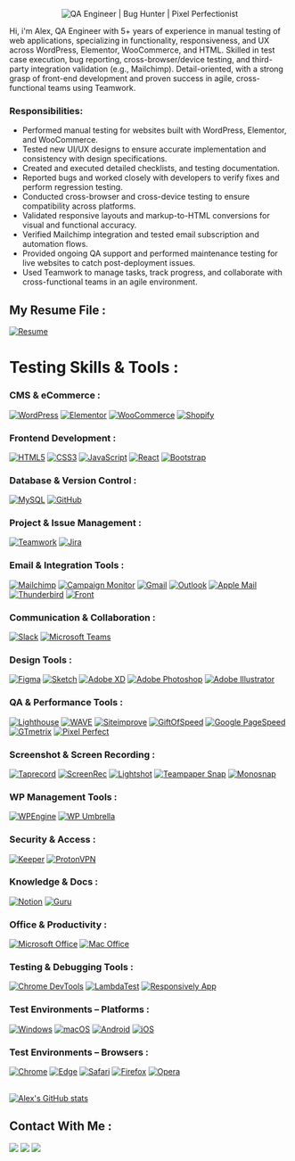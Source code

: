 <p align="center">
  <img src="https://iili.io/3Qtf1Hu.gif" alt="QA Engineer | Bug Hunter | Pixel Perfectionist" />
</p>

Hi, i'm Alex, QA Engineer with 5+ years of experience in manual testing of web applications, specializing in functionality, responsiveness, and UX across WordPress, Elementor, WooCommerce, and HTML. Skilled in test case execution, bug reporting, cross-browser/device testing, and third-party integration validation (e.g., Mailchimp). Detail-oriented, with a strong grasp of front-end development and proven success in agile, cross-functional teams using Teamwork.

### Responsibilities:
 <ul>
  <li> Performed manual testing for websites built with WordPress, Elementor, and WooCommerce.</li>
  <li> Tested new UI/UX designs to ensure accurate implementation and consistency with design specifications.</li>
  <li> Created and executed detailed checklists, and testing documentation.</li>
  <li> Reported bugs and worked closely with developers to verify fixes and perform regression testing.</li>
  <li> Conducted cross-browser and cross-device testing to ensure compatibility across platforms.</li>
  <li> Validated responsive layouts and markup-to-HTML conversions for visual and functional accuracy.</li>
  <li> Verified Mailchimp integration and tested email subscription and automation flows.</li>
  <li> Provided ongoing QA support and performed maintenance testing for live websites to catch post-deployment issues.</li>
  <li> Used Teamwork to manage tasks, track progress, and collaborate with cross-functional teams in an agile environment.</li>
</ul>

## My Resume File :
[![Resume](https://img.icons8.com/?size=100&id=Lg8n3Qwr21ix&format=png&color=000000)](https://github.com/AlexKuchkov/Resume/blob/5a76f7b0f27e6425007a2cb1e7fb2586342d4035/AKResume.pdf)

# Testing Skills & Tools :
### CMS & eCommerce :
[![WordPress](https://img.shields.io/badge/WordPress-21759B?style=for-the-badge&logo=wordpress&logoColor=white)](https://wordpress.org)
[![Elementor](https://img.shields.io/badge/Elementor-92003B?style=for-the-badge&logo=elementor&logoColor=white)](https://elementor.com)
[![WooCommerce](https://img.shields.io/badge/WooCommerce-96588a?style=for-the-badge&logo=woocommerce&logoColor=white)](https://woocommerce.com)
[![Shopify](https://img.shields.io/badge/Shopify-7AB55C?style=for-the-badge&logo=shopify&logoColor=white)](https://shopify.com)

### Frontend Development :
[![HTML5](https://img.shields.io/badge/HTML5-e34f26?style=for-the-badge&logo=html5&logoColor=white)](https://developer.mozilla.org/en-US/docs/Web/Guide/HTML/HTML5)
[![CSS3](https://img.shields.io/badge/CSS3-1572B6?style=for-the-badge&logo=css3&logoColor=white)](https://developer.mozilla.org/en-US/docs/Web/CSS)
[![JavaScript](https://img.shields.io/badge/JavaScript-F7DF1E?style=for-the-badge&logo=javascript&logoColor=black)](https://developer.mozilla.org/en-US/docs/Web/JavaScript)
[![React](https://img.shields.io/badge/React-61DAFB?style=for-the-badge&logo=react&logoColor=black)](https://reactjs.org)
[![Bootstrap](https://img.shields.io/badge/Bootstrap-7952B3?style=for-the-badge&logo=bootstrap&logoColor=white)](https://getbootstrap.com)

### Database & Version Control :
[![MySQL](https://img.shields.io/badge/MySQL-4479A1?style=for-the-badge&logo=mysql&logoColor=white)](https://www.mysql.com)
[![GitHub](https://img.shields.io/badge/GitHub-181717?style=for-the-badge&logo=github&logoColor=white)](https://github.com)

### Project & Issue Management :
[![Teamwork](https://img.shields.io/badge/Teamwork-000000?style=for-the-badge&logo=teamwork&logoColor=white)](https://www.teamwork.com)
[![Jira](https://img.shields.io/badge/Jira-0052CC?style=for-the-badge&logo=jira&logoColor=white)](https://www.atlassian.com/software/jira)

### Email & Integration Tools :
[![Mailchimp](https://img.shields.io/badge/Mailchimp-FFE01B?style=for-the-badge&logo=mailchimp&logoColor=black)](https://mailchimp.com)
[![Campaign Monitor](https://img.shields.io/badge/Campaign%20Monitor-509CF6?style=for-the-badge&logo=campaignmonitor&logoColor=white)](https://www.campaignmonitor.com)
[![Gmail](https://img.shields.io/badge/Gmail-EA4335?style=for-the-badge&logo=gmail&logoColor=white)](https://mail.google.com)
[![Outlook](https://img.shields.io/badge/Outlook-0072C6?style=for-the-badge&logo=microsoftoutlook&logoColor=white)](https://outlook.live.com)
[![Apple Mail](https://img.shields.io/badge/Mac%20Mail-333333?style=for-the-badge&logo=apple&logoColor=white)](https://www.apple.com/mail/)
[![Thunderbird](https://img.shields.io/badge/Thunderbird-0A84FF?style=for-the-badge&logo=thunderbird&logoColor=white)](https://www.thunderbird.net)
[![Front](https://img.shields.io/badge/Front-FF6F61?style=for-the-badge)](https://front.com)

### Communication & Collaboration :
[![Slack](https://img.shields.io/badge/Slack-4A154B?style=for-the-badge&logo=slack&logoColor=white)](https://slack.com)
[![Microsoft Teams](https://img.shields.io/badge/Microsoft%20Teams-6264A7?style=for-the-badge&logo=microsoftteams&logoColor=white)](https://www.microsoft.com/en/microsoft-teams)

### Design Tools :
[![Figma](https://img.shields.io/badge/Figma-F24E1E?style=for-the-badge&logo=figma&logoColor=white)](https://figma.com)
[![Sketch](https://img.shields.io/badge/Sketch-F7B500?style=for-the-badge&logo=sketch&logoColor=black)](https://www.sketch.com/)
[![Adobe XD](https://img.shields.io/badge/Adobe%20XD-FF61F6?style=for-the-badge&logo=adobexd&logoColor=white)](https://www.adobe.com/products/xd.html)
[![Adobe Photoshop](https://img.shields.io/badge/Photoshop-31A8FF?style=for-the-badge&logo=adobephotoshop&logoColor=white)](https://www.adobe.com/products/photoshop.html)
[![Adobe Illustrator](https://img.shields.io/badge/Illustrator-FF9A00?style=for-the-badge&logo=adobeillustrator&logoColor=white)](https://www.adobe.com/products/illustrator.html)

### QA & Performance Tools :
[![Lighthouse](https://img.shields.io/badge/Lighthouse-F44B21?style=for-the-badge&logo=lighthouse&logoColor=white)](https://developers.google.com/web/tools/lighthouse)
[![WAVE](https://img.shields.io/badge/WAVE%20Accessibility-5C2D91?style=for-the-badge)](https://wave.webaim.org/)
[![Siteimprove](https://img.shields.io/badge/Siteimprove-0B6ABF?style=for-the-badge)](https://siteimprove.com)
[![GiftOfSpeed](https://img.shields.io/badge/GiftOfSpeed-009688?style=for-the-badge)](https://www.giftofspeed.com)
[![Google PageSpeed](https://img.shields.io/badge/PageSpeed-4285F4?style=for-the-badge&logo=google&logoColor=white)](https://pagespeed.web.dev)
[![GTmetrix](https://img.shields.io/badge/GTmetrix-0080FF?style=for-the-badge)](https://gtmetrix.com)
[![Pixel Perfect](https://img.shields.io/badge/Pixel%20Perfect-F28D35?style=for-the-badge)](https://addons.mozilla.org/en-US/firefox/addon/pixel-perfect/)

### Screenshot & Screen Recording :
[![Taprecord](https://img.shields.io/badge/Taprecord-FF5E5E?style=for-the-badge)](https://www.taprecord.com)
[![ScreenRec](https://img.shields.io/badge/ScreenRec-1E90FF?style=for-the-badge)](https://screenrec.com)
[![Lightshot](https://img.shields.io/badge/Lightshot-7D3C98?style=for-the-badge)](https://app.prntscr.com)
[![Teampaper Snap](https://img.shields.io/badge/Teampaper-2ECC71?style=for-the-badge)](https://teampaper.me/snap)
[![Monosnap](https://img.shields.io/badge/Monosnap-3498DB?style=for-the-badge)](https://monosnap.com)

### WP Management Tools :
[![WPEngine](https://img.shields.io/badge/WPEngine-0A96F0?style=for-the-badge)](https://wpengine.com)
[![WP Umbrella](https://img.shields.io/badge/WP%20Umbrella-18A0FB?style=for-the-badge)](https://wp-umbrella.com)

### Security & Access :
[![Keeper](https://img.shields.io/badge/Keeper-FFB400?style=for-the-badge)](https://www.keepersecurity.com)
[![ProtonVPN](https://img.shields.io/badge/ProtonVPN-8B89CC?style=for-the-badge)](https://protonvpn.com)

### Knowledge & Docs :
[![Notion](https://img.shields.io/badge/Notion-000000?style=for-the-badge&logo=notion&logoColor=white)](https://www.notion.so)
[![Guru](https://img.shields.io/badge/Guru-5C6AC4?style=for-the-badge)](https://www.getguru.com)

### Office & Productivity :
[![Microsoft Office](https://img.shields.io/badge/Microsoft%20Office-D83B01?style=for-the-badge&logo=microsoftoffice&logoColor=white)](https://www.microsoft.com/microsoft-365)
[![Mac Office](https://img.shields.io/badge/Mac%20Office-000000?style=for-the-badge&logo=apple&logoColor=white)](https://www.apple.com/iwork/)

### Testing & Debugging Tools :
[![Chrome DevTools](https://img.shields.io/badge/DevTools-4285F4?style=for-the-badge&logo=googlechrome&logoColor=white)](https://developer.chrome.com/docs/devtools/)
[![LambdaTest](https://img.shields.io/badge/LambdaTest-00C7B7?style=for-the-badge)](https://www.lambdatest.com)
[![Responsively App](https://img.shields.io/badge/ResponsivelyApp-38B2AC?style=for-the-badge)](https://responsively.app)


### Test Environments – Platforms :
[![Windows](https://img.shields.io/badge/Windows-0078D6?style=for-the-badge&logo=windows&logoColor=white)](https://www.microsoft.com/windows)
[![macOS](https://img.shields.io/badge/macOS-000000?style=for-the-badge&logo=apple&logoColor=white)](https://www.apple.com/macos)
[![Android](https://img.shields.io/badge/Android-3DDC84?style=for-the-badge&logo=android&logoColor=white)](https://www.android.com)
[![iOS](https://img.shields.io/badge/iOS-000000?style=for-the-badge&logo=apple&logoColor=white)](https://www.apple.com/ios)

### Test Environments – Browsers :
[![Chrome](https://img.shields.io/badge/Chrome-4285F4?style=for-the-badge&logo=googlechrome&logoColor=white)](https://www.google.com/chrome)
[![Edge](https://img.shields.io/badge/Edge-0078D7?style=for-the-badge&logo=microsoftedge&logoColor=white)](https://www.microsoft.com/edge)
[![Safari](https://img.shields.io/badge/Safari-1C1C1C?style=for-the-badge&logo=safari&logoColor=white)](https://support.apple.com/safari)
[![Firefox](https://img.shields.io/badge/Firefox-FF7139?style=for-the-badge&logo=firefox-browser&logoColor=white)](https://www.mozilla.org/firefox)
[![Opera](https://img.shields.io/badge/Opera-FF1B2D?style=for-the-badge&logo=opera&logoColor=white)](https://www.opera.com)
</br>
</br>

[![Alex's GitHub stats](https://github-readme-stats.vercel.app/api?username=AlexKuchkov&show_icons=true&theme=transparent)](#)




## Contact With Me :

[<img src="https://custom-icon-badges.demolab.com/badge/LinkedIn-0A66C2?logo=linkedin-white&logoColor=fff" />](https://www.linkedin.com/in/alexkuchkov)
[<img src="https://img.shields.io/badge/Telegram-2CA5E0?logo=telegram&logoColor=white" />](https://t.me/Hollister89)
[<img src="https://img.shields.io/badge/Gmail-D14836?logo=gmail&logoColor=white" />](mailto:alexku4kov@gmail.com)









